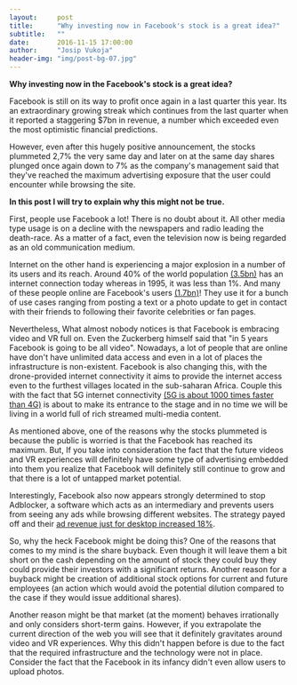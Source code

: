 ```yaml
---
layout:     post
title:      "Why investing now in Facebook's stock is a great idea?"
subtitle:   ""
date:       2016-11-15 17:00:00
author:     "Josip Vukoja"
header-img: "img/post-bg-07.jpg"
---
```


<b>Why investing now in the Facebook's stock is a great idea?</b>


Facebook is still on its way to profit once again in a last quarter this year.  Its an extraordinary growing streak which continues from the last quarter when it reported a staggering $7bn in revenue, a number which exceeded even the most optimistic financial predictions.

However, even after this hugely positive announcement, the stocks plummeted 2,7% the very same day and later on at the same day shares plunged once again down to 7% as the company's management said that they've reached the maximum advertising exposure that the user could encounter while browsing the site.

<b>In this post I will try to explain why this might not be true.</b>

First, people use Facebook a lot! There is no doubt about it. All other media type usage is on a decline with the newspapers and radio leading the death-race. As a matter of a fact, even the television now is being regarded as an old communication medium.

Internet on the other hand is experiencing a major explosion in a number of its users and its reach.  Around 40% of the world population <a href="http://www.internetlivestats.com/internet-users/">(3.5bn)</a> has an internet connection today whereas in 1995, it was less than 1%. And many of these people online are Facebook's users <a href="http://www.internetworldstats.com/facebook.htm">(1.7bn)</a>! They use it for a bunch of use cases ranging from posting a text or a photo update to get in contact with their friends to following their favorite celebrities or fan pages.

Nevertheless, What almost nobody notices is that Facebook is embracing video and VR full on. Even the Zuckerberg himself said that "in 5 years Facebook is going to be all video". Nowadays, a lot of people that are online have don't have unlimited data access and even in a lot of places the infrastructure is non-existent. Facebook is also changing this, with the drone-provided internet connectivity it aims to provide the internet access even to the furthest villages located in the sub-saharan Africa. Couple this with the fact that 5G internet connectivity <a href="https://www.google.de/url?sa=t&rct=j&q=&esrc=s&source=web&cd=3&cad=rja&uact=8&ved=0ahUKEwjQoYnV3q3QAhWDVRQKHTKFDKYQFggoMAI&url=https%3A%2F%2F5g.co.uk%2Fguides%2Fhow-fast-is-5g%2F&usg=AFQjCNEDmxTjDVotpPBFBXTPz9X6CoHFhw&sig2=-oFQn8v9XSubesZMGdcqOA">(5G is about 1000 times faster than 4G)</a> is about to make its entrance to the stage and in no time we will be living in a world full of rich streamed multi-media content.

As mentioned above, one of the reasons why the stocks plummeted is because the public is worried is that the Facebook has reached its maximum. But, If you take into consideration the fact that the future videos and VR experiences will definitely have some type of advertising embedded into them you realize that Facebook will definitely still continue to grow and that there is a lot of untapped market potential.

Interestingly, Facebook also now appears strongly determined to stop Adblocker, a software which acts as an intermediary and prevents users from seeing any ads while browsing different websites. The strategy payed off and their <a href="https://techcrunch.com/2016/11/02/add-cash-plus/">ad revenue just for desktop increased 18%</a>.


So, why the heck Facebook might be doing this?
One of the reasons that comes to my mind is the share buyback. Even though it will leave them a bit short on the cash depending on the amount of stock they could buy they could provide their investors with a significant returns. Another reason for a buyback might be creation of additional stock options for current and future employees (an action which would avoid the potential dilution compared to the case if they would issue additional shares). 

Another reason might be that market (at the moment) behaves irrationally and only considers short-term gains. However, if you extrapolate the current direction of the web you will see that it definitely gravitates around video and VR experiences. Why this didn't happen before is due to the fact that the required infrastructure and the technology were not in place. Consider the fact that the Facebook in its infancy didn't even allow users to upload photos.


